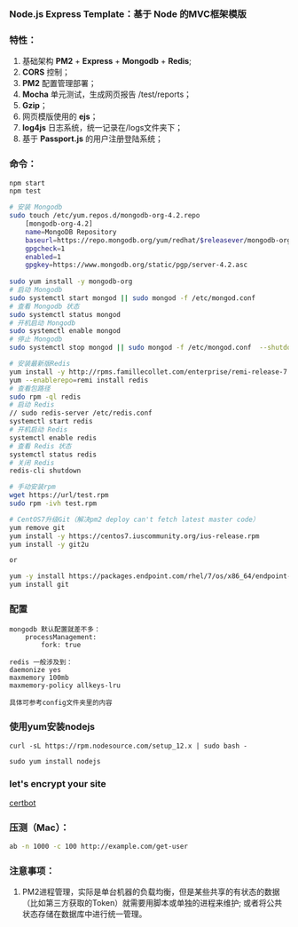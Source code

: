 ### Node.js Express Template：基于 Node 的MVC框架模版

### 特性：

1. ​基础架构 **PM2** + **Express** + **Mongodb** + **Redis**;
2. **CORS** 控制；
3. **PM2** 配置管理部署；
4. **Mocha** 单元测试，生成网页报告 /test/reports；
5. **Gzip**；
6. 网页模版使用的 **ejs**；
7. **log4js** 日志系统，统一记录在/logs文件夹下；
8. 基于 **Passport.js** 的用户注册登陆系统；

### 命令：
```bash
npm start
npm test

# 安装 Mongodb
sudo touch /etc/yum.repos.d/mongodb-org-4.2.repo
    [mongodb-org-4.2]
    name=MongoDB Repository
    baseurl=https://repo.mongodb.org/yum/redhat/$releasever/mongodb-org/4.2/x86_64/
    gpgcheck=1
    enabled=1
    gpgkey=https://www.mongodb.org/static/pgp/server-4.2.asc
    
sudo yum install -y mongodb-org
# 启动 Mongodb
sudo systemctl start mongod || sudo mongod -f /etc/mongod.conf
# 查看 Mongodb 状态
sudo systemctl status mongod
# 开机启动 Mongodb
sudo systemctl enable mongod
# 停止 Mongodb
sudo systemctl stop mongod || sudo mongod -f /etc/mongod.conf  --shutdown

# 安装最新版Redis
yum install -y http://rpms.famillecollet.com/enterprise/remi-release-7.rpm
yum --enablerepo=remi install redis
# 查看包路径
sudo rpm -ql redis
# 启动 Redis
// sudo redis-server /etc/redis.conf
systemctl start redis
# 开机启动 Redis
systemctl enable redis
# 查看 Redis 状态
systemctl status redis
# 关闭 Redis
redis-cli shutdown

# 手动安装rpm
wget https://url/test.rpm
sudo rpm -ivh test.rpm

# CentOS7升级Git（解决pm2 deploy can't fetch latest master code）
yum remove git
yum install -y https://centos7.iuscommunity.org/ius-release.rpm
yum install -y git2u

or

yum -y install https://packages.endpoint.com/rhel/7/os/x86_64/endpoint-repo-1.9-1.x86_64.rpm
yum install git

```

### 配置
```
mongodb 默认配置就差不多：
    processManagement:
        fork: true
        
redis 一般涉及到：
daemonize yes
maxmemory 100mb
maxmemory-policy allkeys-lru

具体可参考config文件夹里的内容
```

### 使用yum安装nodejs
```
curl -sL https://rpm.nodesource.com/setup_12.x | sudo bash -

sudo yum install nodejs
```

### let's encrypt your site
[certbot](https://certbot.eff.org/lets-encrypt/centosrhel7-other)

### 压测（Mac）：
```bash
ab -n 1000 -c 100 http://example.com/get-user
```

### 注意事项：
1. PM2进程管理，实际是单台机器的负载均衡，但是某些共享的有状态的数据（比如第三方获取的Token）就需要用脚本或单独的进程来维护; 或者将公共状态存储在数据库中进行统一管理。
